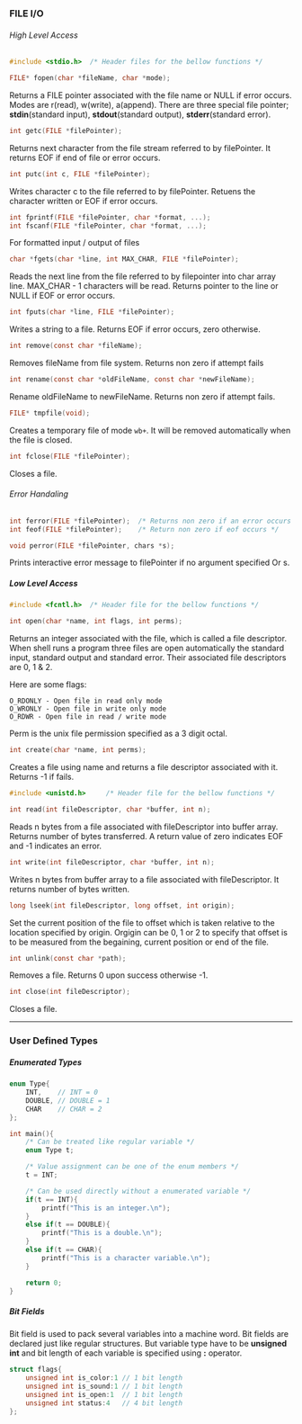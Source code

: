 ### FILE I/O ###

###### High Level Access ######

```c
#include <stdio.h>	/* Header files for the bellow functions */
```

```c
FILE* fopen(char *fileName, char *mode);
```

Returns a FILE pointer associated with the file name or NULL if error occurs. Modes are r(read), w(write), a(append).
There are three special file pointer; **stdin**(standard input), **stdout**(standard output), **stderr**(standard error).

```c
int getc(FILE *filePointer);
```

Returns next character from the file stream referred to by filePointer. It returns EOF if end of file or error occurs.

```c
int putc(int c, FILE *filePointer);
```

Writes character c to the file referred to by filePointer. Retuens the character written or EOF if error occurs.

```c
int fprintf(FILE *filePointer, char *format, ...);
int fscanf(FILE *filePointer, char *format, ...);
```

For formatted input / output of files

```c
char *fgets(char *line, int MAX_CHAR, FILE *filePointer);
```

Reads the next line from the file referred to by filepointer into char array line. MAX_CHAR - 1 characters will be read.
Returns pointer to the line or NULL if EOF or error occurs.

```c
int fputs(char *line, FILE *filePointer);
```

Writes a string to a file. Returns EOF if error occurs, zero otherwise.

```c
int remove(const char *fileName);
```

Removes fileName from file system. Returns non zero if attempt fails

```c
int rename(const char *oldFileName, const char *newFileName);
```

Rename oldFileName to newFileName. Returns non zero if attempt fails.

```c
FILE* tmpfile(void);
```

Creates a temporary file of mode `wb+`. It will be removed automatically when the file is closed.

```c
int fclose(FILE *filePointer);
```

Closes a file.

###### Error Handaling ######

```c
int ferror(FILE *filePointer);	/* Returns non zero if an error occurs */
int feof(FILE *filePointer);	/* Return non zero if eof occurs */
```
```c
void perror(FILE *filePointer, chars *s);
```

Prints interactive error message to filePointer if no argument specified Or s.

##### Low Level Access #####

```c
#include <fcntl.h>	/* Header file for the bellow functions */
```

```c
int open(char *name, int flags, int perms);
```

Returns an integer associated with the file, which is called a file descriptor.
When shell runs a program three files are open automatically the standard input, standard output and standard error.
Their associated file descriptors are 0, 1 & 2.

Here are some flags:
```
O_RDONLY - Open file in read only mode
O_WRONLY - Open file in write only mode
O_RDWR - Open file in read / write mode
```

Perm is the unix file permission specified as a 3 digit octal.

```c
int create(char *name, int perms);
```

Creates a file using name and returns a file descriptor associated with it. Returns -1 if fails.

```c
#include <unistd.h>		/* Header file for the bellow functions */
```

```c
int read(int fileDescriptor, char *buffer, int n);
```

Reads n bytes from a file associated with fileDescriptor into buffer array. Returns number of bytes transferred.
A return value of zero indicates EOF and -1 indicates an error.

```c
int write(int fileDescriptor, char *buffer, int n);
```

Writes n bytes from buffer array to a file associated with fileDescriptor. It returns number of bytes written.

```c
long lseek(int fileDescriptor, long offset, int origin);
```

Set the current position of the file to offset which is taken relative to the location specified by origin.
Orgigin can be 0, 1 or 2 to specify that offset is to be measured from the begaining, current position or end of the file.

```c
int unlink(const char *path);
```

Removes a file. Returns 0 upon success otherwise -1.

```c
int close(int fileDescriptor);
```

Closes a file.

---

### User Defined Types ###

##### Enumerated Types #####

```c
enum Type{
	INT,	// INT = 0
	DOUBLE,	// DOUBLE = 1
	CHAR	// CHAR = 2
};

int main(){
	/* Can be treated like regular variable */
	enum Type t;

	/* Value assignment can be one of the enum members */
	t = INT;

	/* Can be used directly without a enumerated variable */
	if(t == INT){
		printf("This is an integer.\n");
	}
	else if(t == DOUBLE){
		printf("This is a double.\n");
	}
	else if(t == CHAR){
		printf("This is a character variable.\n");
	}

	return 0;
}
```

##### Bit Fields #####

Bit field is used to pack several variables into a machine word. Bit fields are declared just like regular structures. But variable type have to be **unsigned int** and bit length of each variable is specified using **:** operator.

```c
struct flags{
	unsigned int is_color:1	// 1 bit length
	unsigned int is_sound:1	// 1 bit length
	unsigned int is_open:1	// 1 bit length
	unsigned int status:4	// 4 bit length
};
```

